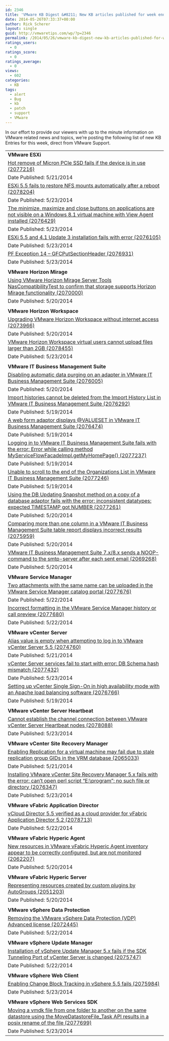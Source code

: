 ```yaml
---
id: 2346
title: 'VMware KB Digest &#8211; New KB articles published for week ending 5/24/14'
date: 2014-05-26T07:33:37+00:00
author: Rick Scherer
layout: single
guid: http://vmwaretips.com/wp/?p=2346
permalink: /2014/05/26/vmware-kb-digest-new-kb-articles-published-for-week-ending-52414/
ratings_users:
  - 0
ratings_score:
  - 0
ratings_average:
  - 0
views:
  - 602
categories:
  - KB
tags:
  - alert
  - Bug
  - kb
  - patch
  - support
  - VMware
---
```

In our effort to provide our viewers with up to the minute information on VMware related news and topics, we&#8217;re posting the following list of new KB Entries for this week, direct from VMware Support.

<!--more-->

<table border="0" cellspacing="0" cellpadding="0">
  <tr>
    <td valign="top" width="727">
      <strong>VMware ESXi</strong>
    </td>
  </tr>
  
  <tr>
    <td valign="top" width="727">
      <a href="http://bit.ly/1olSn4U">Hot remove of Micron PCIe SSD fails if the device is in use (2077216)</a>
    </td>
  </tr>
  
  <tr>
    <td valign="top" width="727">
      Date Published: 5/21/2014
    </td>
  </tr>
  
  <tr>
    <td valign="top" width="727">
      <a href="http://bit.ly/1oA2P6x">ESXi 5.5 fails to restore NFS mounts automatically after a reboot (2078204)</a>
    </td>
  </tr>
  
  <tr>
    <td valign="top" width="727">
      Date Published: 5/23/2014
    </td>
  </tr>
  
  <tr>
    <td valign="top" width="727">
      <a href="http://bit.ly/1olSn4V">The minimize, maximize and close buttons on applications are not visible on a Windows 8.1 virtual machine with View Agent installed (2076429)</a>
    </td>
  </tr>
  
  <tr>
    <td valign="top" width="727">
      Date Published: 5/23/2014
    </td>
  </tr>
  
  <tr>
    <td valign="top" width="727">
      <a href="http://bit.ly/1oA2QHG">ESXi 5.5 and 4.1 Update 3 installation fails with error (2076105)</a>
    </td>
  </tr>
  
  <tr>
    <td valign="top" width="727">
      Date Published: 5/23/2014
    </td>
  </tr>
  
  <tr>
    <td valign="top" width="727">
      <a href="http://bit.ly/1oA2QHH">PF Exception 14 – GFCPutSectionHeader (2076931)</a>
    </td>
  </tr>
  
  <tr>
    <td valign="top" width="727">
      Date Published: 5/23/2014
    </td>
  </tr>
  
  <tr>
    <td valign="top" width="727">
    </td>
  </tr>
  
  <tr>
    <td valign="top" width="727">
      <strong>VMware Horizon Mirage</strong>
    </td>
  </tr>
  
  <tr>
    <td valign="top" width="727">
      <a href="http://bit.ly/1oA2P6A">Using VMware Horizon Mirage Server Tools NasCompatibilityTest to confirm that storage supports Horizon Mirage functionality (2070000)</a>
    </td>
  </tr>
  
  <tr>
    <td valign="top" width="727">
      Date Published: 5/20/2014
    </td>
  </tr>
  
  <tr>
    <td valign="top" width="727">
    </td>
  </tr>
  
  <tr>
    <td valign="top" width="727">
      <strong>VMware Horizon Workspace</strong>
    </td>
  </tr>
  
  <tr>
    <td valign="top" width="727">
      <a href="http://bit.ly/1oA2QHI">Upgrading VMware Horizon Workspace without internet access (2073966)</a>
    </td>
  </tr>
  
  <tr>
    <td valign="top" width="727">
      Date Published: 5/20/2014
    </td>
  </tr>
  
  <tr>
    <td valign="top" width="727">
      <a href="http://bit.ly/1olSkWP">VMware Horizon Workspace virtual users cannot upload files larger than 2GB (2078455)</a>
    </td>
  </tr>
  
  <tr>
    <td valign="top" width="727">
      Date Published: 5/23/2014
    </td>
  </tr>
  
  <tr>
    <td valign="top" width="727">
    </td>
  </tr>
  
  <tr>
    <td valign="top" width="727">
      <strong>VMware IT Business Management Suite</strong>
    </td>
  </tr>
  
  <tr>
    <td valign="top" width="727">
      <a href="http://bit.ly/1oA2QHL">Disabling automatic data purging on an adapter in VMware IT Business Management Suite (2076005)</a>
    </td>
  </tr>
  
  <tr>
    <td valign="top" width="727">
      Date Published: 5/20/2014
    </td>
  </tr>
  
  <tr>
    <td valign="top" width="727">
      <a href="http://bit.ly/1olSn4Z">Import histories cannot be deleted from the Import History List in VMware IT Business Management Suite (2076292)</a>
    </td>
  </tr>
  
  <tr>
    <td valign="top" width="727">
      Date Published: 5/19/2014
    </td>
  </tr>
  
  <tr>
    <td valign="top" width="727">
      <a href="http://bit.ly/1oA2QY0">A web form adaptor displays @VALUESET in VMware IT Business Management Suite (2076474)</a>
    </td>
  </tr>
  
  <tr>
    <td valign="top" width="727">
      Date Published: 5/19/2014
    </td>
  </tr>
  
  <tr>
    <td valign="top" width="727">
      <a href="http://bit.ly/1olSn50">Logging in to VMware IT Business Management Suite fails with the error: Error while calling method MyServiceFlowFacadeImpl.getMyHomePage() (2077237)</a>
    </td>
  </tr>
  
  <tr>
    <td valign="top" width="727">
      Date Published: 5/19/2014
    </td>
  </tr>
  
  <tr>
    <td valign="top" width="727">
      <a href="http://bit.ly/1oA2P6D">Unable to scroll to the end of the Organizations List in VMware IT Business Management Suite (2077246)</a>
    </td>
  </tr>
  
  <tr>
    <td valign="top" width="727">
      Date Published: 5/19/2014
    </td>
  </tr>
  
  <tr>
    <td valign="top" width="727">
      <a href="http://bit.ly/1olSkWS">Using the DB Updating Snapshot method on a copy of a database adaptor fails with the error: inconsistent datatypes: expected TIMESTAMP got NUMBER (2077261)</a>
    </td>
  </tr>
  
  <tr>
    <td valign="top" width="727">
      Date Published: 5/20/2014
    </td>
  </tr>
  
  <tr>
    <td valign="top" width="727">
      <a href="http://bit.ly/1oA2QY3">Comparing more than one column in a VMware IT Business Management Suite table report displays incorrect results (2075959)</a>
    </td>
  </tr>
  
  <tr>
    <td valign="top" width="727">
      Date Published: 5/20/2014
    </td>
  </tr>
  
  <tr>
    <td valign="top" width="727">
      <a href="http://bit.ly/1olSn57">VMware IT Business Management Suite 7.x/8.x sends a NOOP-command to the smtp-server after each sent email (2069268)</a>
    </td>
  </tr>
  
  <tr>
    <td valign="top" width="727">
      Date Published: 5/20/2014
    </td>
  </tr>
  
  <tr>
    <td valign="top" width="727">
    </td>
  </tr>
  
  <tr>
    <td valign="top" width="727">
      <strong>VMware Service Manager </strong>
    </td>
  </tr>
  
  <tr>
    <td valign="top" width="727">
      <a href="http://bit.ly/1olSkWV">Two attachments with the same name can be uploaded in the VMware Service Manager catalog portal (2077676)</a>
    </td>
  </tr>
  
  <tr>
    <td valign="top" width="727">
      Date Published: 5/22/2014
    </td>
  </tr>
  
  <tr>
    <td valign="top" width="727">
      <a href="http://bit.ly/1oA2P6E">Incorrect formatting in the VMware Service Manager history or call preview (2077680)</a>
    </td>
  </tr>
  
  <tr>
    <td valign="top" width="727">
      Date Published: 5/22/2014
    </td>
  </tr>
  
  <tr>
    <td valign="top" width="727">
    </td>
  </tr>
  
  <tr>
    <td valign="top" width="727">
      <strong>VMware vCenter Server</strong>
    </td>
  </tr>
  
  <tr>
    <td valign="top" width="727">
      <a href="http://bit.ly/1olSkWW">Alias value is empty when attempting to log in to VMware vCenter Server 5.5 (2074760)</a>
    </td>
  </tr>
  
  <tr>
    <td valign="top" width="727">
      Date Published: 5/21/2014
    </td>
  </tr>
  
  <tr>
    <td valign="top" width="727">
      <a href="http://bit.ly/1oA2QY8">vCenter Server services fail to start with error: DB Schema hash mismatch (2077432)</a>
    </td>
  </tr>
  
  <tr>
    <td valign="top" width="727">
      Date Published: 5/23/2014
    </td>
  </tr>
  
  <tr>
    <td valign="top" width="727">
      <a href="http://bit.ly/1oA2P6G">Setting up vCenter Single Sign-On in high availability mode with an Apache load balancing software (2076766)</a>
    </td>
  </tr>
  
  <tr>
    <td valign="top" width="727">
      Date Published: 5/19/2014
    </td>
  </tr>
  
  <tr>
    <td valign="top" width="727">
    </td>
  </tr>
  
  <tr>
    <td valign="top" width="727">
      <strong>VMware vCenter Server Heartbeat</strong>
    </td>
  </tr>
  
  <tr>
    <td valign="top" width="727">
      <a href="http://bit.ly/1oA2P6H">Cannot establish the channel connection between VMware vCenter Server Heartbeat nodes (2078088)</a>
    </td>
  </tr>
  
  <tr>
    <td valign="top" width="727">
      Date Published: 5/23/2014
    </td>
  </tr>
  
  <tr>
    <td valign="top" width="727">
    </td>
  </tr>
  
  <tr>
    <td valign="top" width="727">
      <strong>VMware vCenter Site Recovery Manager</strong>
    </td>
  </tr>
  
  <tr>
    <td valign="top" width="727">
      <a href="http://bit.ly/1olSnlr">Enabling Replication for a virtual machine may fail due to stale replication group GIDs in the VRM database (2065033)</a>
    </td>
  </tr>
  
  <tr>
    <td valign="top" width="727">
      Date Published: 5/21/2014
    </td>
  </tr>
  
  <tr>
    <td valign="top" width="727">
      <a href="http://bit.ly/1oA2PmV">Installing VMware vCenter Site Recovery Manager 5.x fails with the error: can’t open perl script “E:\program”: no such file or directory (2076347)</a>
    </td>
  </tr>
  
  <tr>
    <td valign="top" width="727">
      Date Published: 5/23/2014
    </td>
  </tr>
  
  <tr>
    <td valign="top" width="727">
    </td>
  </tr>
  
  <tr>
    <td valign="top" width="727">
      <strong>VMware vFabric Application Director </strong>
    </td>
  </tr>
  
  <tr>
    <td valign="top" width="727">
      <a href="http://bit.ly/1olSkX1">vCloud Director 5.5 verified as a cloud provider for vFabric Application Director 5.2 (2078713)</a>
    </td>
  </tr>
  
  <tr>
    <td valign="top" width="727">
      Date Published: 5/22/2014
    </td>
  </tr>
  
  <tr>
    <td valign="top" width="727">
    </td>
  </tr>
  
  <tr>
    <td valign="top" width="727">
      <strong>VMware vFabric Hyperic Agent </strong>
    </td>
  </tr>
  
  <tr>
    <td valign="top" width="727">
      <a href="http://bit.ly/1oA2PmX">New resources in VMware vFabric Hyperic Agent inventory appear to be correctly configured, but are not monitored (2062207)</a>
    </td>
  </tr>
  
  <tr>
    <td valign="top" width="727">
      Date Published: 5/20/2014
    </td>
  </tr>
  
  <tr>
    <td valign="top" width="727">
    </td>
  </tr>
  
  <tr>
    <td valign="top" width="727">
      <strong>VMware vFabric Hyperic Server</strong>
    </td>
  </tr>
  
  <tr>
    <td valign="top" width="727">
      <a href="http://bit.ly/1olSnlu">Representing resources created by custom plugins by AutoGroups (2051203)</a>
    </td>
  </tr>
  
  <tr>
    <td valign="top" width="727">
      Date Published: 5/20/2014
    </td>
  </tr>
  
  <tr>
    <td valign="top" width="727">
    </td>
  </tr>
  
  <tr>
    <td valign="top" width="727">
      <strong>VMware vSphere Data Protection </strong>
    </td>
  </tr>
  
  <tr>
    <td valign="top" width="727">
      <a href="http://bit.ly/1oA2QYh">Removing the VMware vSphere Data Protection (VDP) Advanced license (2072445)</a>
    </td>
  </tr>
  
  <tr>
    <td valign="top" width="727">
      Date Published: 5/22/2014
    </td>
  </tr>
  
  <tr>
    <td valign="top" width="727">
    </td>
  </tr>
  
  <tr>
    <td valign="top" width="727">
      <strong>VMware vSphere Update Manager </strong>
    </td>
  </tr>
  
  <tr>
    <td valign="top" width="727">
      <a href="http://bit.ly/1olSnlz">Installation of vSphere Update Manager 5.x fails if the SDK Tunneling Port of vCenter Server is changed (2075747)</a>
    </td>
  </tr>
  
  <tr>
    <td valign="top" width="727">
      Date Published: 5/22/2014
    </td>
  </tr>
  
  <tr>
    <td valign="top" width="727">
    </td>
  </tr>
  
  <tr>
    <td valign="top" width="727">
      <strong>VMware vSphere Web Client</strong>
    </td>
  </tr>
  
  <tr>
    <td valign="top" width="727">
      <a href="http://bit.ly/1oA2PmY">Enabling Change Block Tracking in vSphere 5.5 fails (2075984)</a>
    </td>
  </tr>
  
  <tr>
    <td valign="top" width="727">
      Date Published: 5/23/2014
    </td>
  </tr>
  
  <tr>
    <td valign="top" width="727">
    </td>
  </tr>
  
  <tr>
    <td valign="top" width="727">
      <strong>VMware vSphere Web Services SDK </strong>
    </td>
  </tr>
  
  <tr>
    <td valign="top" width="727">
      <a href="http://bit.ly/1olSnlE">Moving a vmdk file from one folder to another on the same datastore using the MoveDatastoreFile_Task API results in a posix rename of the file (2077699)</a>
    </td>
  </tr>
  
  <tr>
    <td valign="top" width="727">
      Date Published: 5/23/2014
    </td>
  </tr>
</table>

<div class="feedflare">
</div>